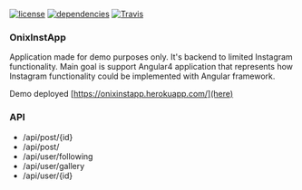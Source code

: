 [![license](https://img.shields.io/github/license/mrjazz/onixinstapp.svg?style=flat-square)](license)
[![dependencies](https://www.versioneye.com/user/projects/59f8839e0fb24f1ec2863979/badge.svg?style=flat-square)](dependencies)
[![Travis](https://img.shields.io/travis/mrjazz/onixinstapp.svg)]()

### OnixInstApp

Application made for demo purposes only. It's backend to limited Instagram functionality.
Main goal is support Angular4 application that represents how Instagram functionality could be implemented with Angular framework.

Demo deployed [https://onixinstapp.herokuapp.com/](here)

### API

 - /api/post/{id}
 - /api/post/
 - /api/user/following
 - /api/user/gallery
 - /api/user/{id}

